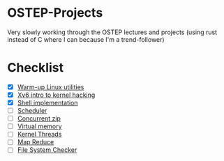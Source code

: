 # OSTEP-Projects

Very slowly working through the OSTEP lectures and projects (using rust instead of C where I can because I'm a trend-follower)

# Checklist

- [x] [Warm-up Linux utilities](https://github.com/remzi-arpacidusseau/ostep-projects/tree/master/initial-utilities)
- [x] [Xv6 intro to kernel hacking](https://github.com/remzi-arpacidusseau/ostep-projects/tree/master/initial-xv6)
- [x] [Shell implementation](https://github.com/remzi-arpacidusseau/ostep-projects/tree/master/processes-shell)
- [ ] [Scheduler](https://github.com/remzi-arpacidusseau/ostep-projects/tree/master/scheduling-xv6-lottery)
- [ ] [Concurrent zip](https://github.com/remzi-arpacidusseau/ostep-projects/tree/master/concurrency-pzip)
- [ ] [Virtual memory](https://github.com/remzi-arpacidusseau/ostep-projects/tree/master/vm-xv6-intro)
- [ ] [Kernel Threads](https://github.com/remzi-arpacidusseau/ostep-projects/tree/master/concurrency-xv6-threads)
- [ ] [Map Reduce](https://github.com/remzi-arpacidusseau/ostep-projects/tree/master/concurrency-mapreduce)
- [ ] [File System Checker](https://github.com/remzi-arpacidusseau/ostep-projects/tree/master/filesystems-checker)
